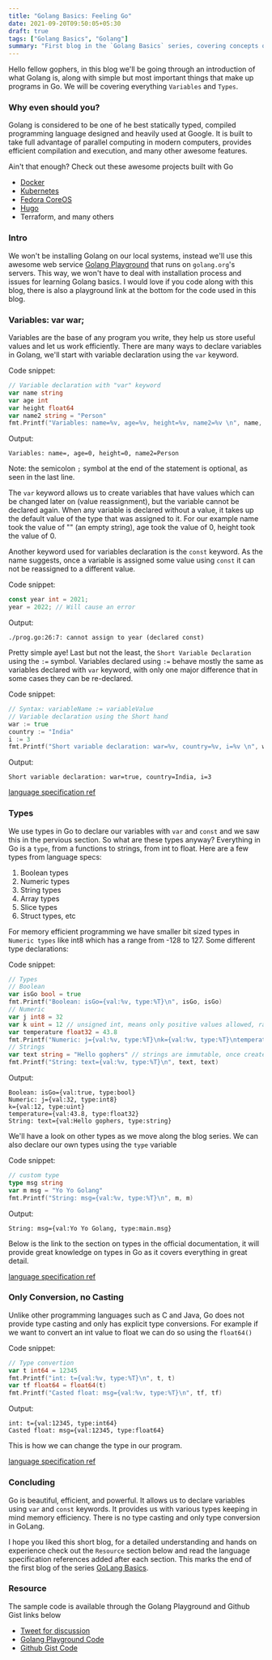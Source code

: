 ```yaml
---
title: "Golang Basics: Feeling Go"
date: 2021-09-20T09:50:05+05:30
draft: true
tags: ["Golang Basics", "Golang"]
summary: "First blog in the `Golang Basics` series, covering concepts of Variables, Values and Types in Golang"
---
```


Hello fellow gophers, in this blog we'll be going through an introduction of what Golang is, along with simple but most important things that make up programs in Go. We will be covering everything `Variables` and `Types`.

### Why even should you?
Golang is considered to be one of he best statically typed, compiled programming language designed and heavily used at Google. It is built to take full advantage of parallel computing in modern computers, provides efficient compilation and execution, and many other awesome features.

Ain't that enough? Check out these awesome projects built with Go

- [Docker](https://github.com/docker/engine)
- [Kubernetes](https://github.com/kubernetes/kubernetes)
- [Fedora CoreOS](https://github.com/orgs/coreos/repositories?language=go)
- [Hugo](https://github.com/gohugoio/hugo)
- Terraform, and many others


### Intro
We won't be installing Golang on our local systems, instead we'll use this awesome web service [Golang Playground](https://play.golang.org/) that runs on `golang.org`'s servers. This way, we won't have to deal with installation process and issues for learning Golang basics. I would love if you code along with this blog, there is also a playground link at the bottom for the code used in this blog.


### Variables: var war;
Variables are the base of any program you write, they help us store useful values and let us work efficiently. There are many ways to declare variables in Golang, we'll start with variable declaration using the `var` keyword.

Code snippet:
```go
// Variable declaration with "var" keyword
var name string
var age int
var height float64
var name2 string = "Person"
fmt.Printf("Variables: name=%v, age=%v, height=%v, name2=%v \n", name, age, height, name2) // don't worry we'll cover use of fmt later in the series
```
Output:
```
Variables: name=, age=0, height=0, name2=Person 
```

Note: the semicolon `;` symbol at the end of the statement is optional, as seen in the last line.

The `var` keyword allows us to create variables that have values which can be changed later on (value reassignment), but the variable cannot be declared again. When any variable is declared without a value, it takes up the default value of the type that was assigned to it. For our example name took the value of "" (an empty string), age took the value of 0, height took the value of 0.

Another keyword used for variables declaration is the `const` keyword. As the name suggests, once a variable is assigned some value using `const` it can not be reassigned to a different value.

Code snippet:
```go
const year int = 2021;
year = 2022; // Will cause an error
```
Output:
```
./prog.go:26:7: cannot assign to year (declared const)
```

Pretty simple aye! Last but not the least, the `Short Variable Declaration` using the `:=` symbol. Variables declared using `:=` behave mostly the same as variables declared with `var` keyword, with only one major difference that in some cases they can be re-declared.

Code snippet:
```go
// Syntax: variableName := variableValue
// Variable declaration using the Short hand
war := true
country := "India"
i := 3
fmt.Printf("Short variable declaration: war=%v, country=%v, i=%v \n", war, country, i)
```
Output:
```
Short variable declaration: war=true, country=India, i=3 
```

[language specification ref](https://golang.org/ref/spec#Variable_declarations)


### Types
We use types in Go to declare our variables with `var` and `const` and we saw this in the pervious section. So what are these types anyway? Everything in Go is a `type`, from a functions to strings, from int to float. Here are a few types from language specs:

1. Boolean types
2. Numeric types
3. String types
4. Array types
5. Slice types
6. Struct types, etc

For memory efficient programming we have smaller bit sized types in `Numeric types` like int8 which has a range from -128 to 127. Some different type declarations:

Code snippet:
```go
// Types
// Boolean
var isGo bool = true
fmt.Printf("Boolean: isGo={val:%v, type:%T}\n", isGo, isGo)
// Numeric
var j int8 = 32
var k uint = 12 // unsigned int, means only positive values allowed, range 0 to 255
var temperature float32 = 43.8
fmt.Printf("Numeric: j={val:%v, type:%T}\nk={val:%v, type:%T}\ntemperature={val:%v, type:%T}\n", j, j, k, k, temperature, temperature)
// Strings
var text string = "Hello gophers" // strings are immutable, once created cannot be changed
fmt.Printf("String: text={val:%v, type:%T}\n", text, text)
```
Output:
```
Boolean: isGo={val:true, type:bool}
Numeric: j={val:32, type:int8}
k={val:12, type:uint}
temperature={val:43.8, type:float32}
String: text={val:Hello gophers, type:string}
```

We'll have a look on other types as we move along the blog series. We can also declare our own types using the `type` variable

Code snippet:
```go
// custom type
type msg string
var m msg = "Yo Yo Golang"
fmt.Printf("String: msg={val:%v, type:%T}\n", m, m)
```
Output:
```
String: msg={val:Yo Yo Golang, type:main.msg}
```

Below is the link to the section on types in the official documentation, it will provide great knowledge on types in Go as it covers everything in great detail.

[language specification ref](https://golang.org/ref/spec#Types)


### Only Conversion, no Casting
Unlike other programming languages such as C and Java, Go does not provide type casting and only has explicit type conversions. For example if we want to convert an int value to float we can do so using the `float64()`

Code snippet:
```go
// Type convertion
var t int64 = 12345
fmt.Printf("int: t={val:%v, type:%T}\n", t, t)
var tf float64 = float64(t)
fmt.Printf("Casted float: msg={val:%v, type:%T}\n", tf, tf)
```
Output:
```
int: t={val:12345, type:int64}
Casted float: msg={val:12345, type:float64}
```

This is how we can change the type in our program.

[language specification ref](https://golang.org/ref/spec#Conversions)


### Concluding
Go is beautiful, efficient, and powerful. It allows us to declare variables using `var` and `const` keywords. It provides us with various types keeping in mind memory efficiency. There is no type casting and only type conversion in GoLang.

I hope you liked this short blog, for a detailed understanding and hands on experience check out the `Resource` section below and read the language specification references added after each section. This marks the end of the first blog of the series [GoLang Basics](/blogs/golangbasics/1/).

### Resource
The sample code is available through the Golang Playground and Github Gist links below

- [Tweet for discussion](https://twitter.com/SarthakPranesh/status/1440265795548762115)
- [Golang Playground Code](https://play.golang.org/p/ytproS5E8iW)
- [Github Gist Code](https://gist.github.com/sarthakpranesh/4b8078c50b034364318cbfdcbe50467d)


